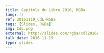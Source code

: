 ```yaml
---
title: Capitole du Libre 2016, RGBa
lang: fr
ref: 20161119_CdL-RGBa
tags: [Slides, RGBa]
img: CdL.png
external: http://slides.com/rgba/cdl2016/
talk_date: 2016-11-19
type: slides
---
```

